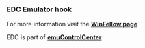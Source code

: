 ### EDC Emulator hook

For more information visit the [**WinFellow page**](https://github.com/PhoenixInteractiveNL/edc-masterhook/wiki/Emulator-winfellow#menu)

EDC is part of [**emuControlCenter**](https://github.com/PhoenixInteractiveNL/emuControlCenter/wiki)
